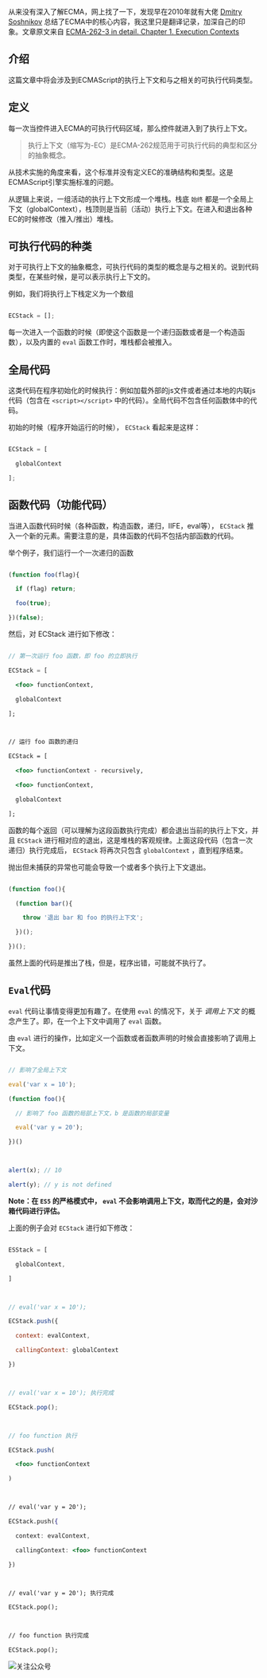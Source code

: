 从来没有深入了解ECMA，网上找了一下，发现早在2010年就有大佬 [Dmitry Soshnikov](http://dmitrysoshnikov.com/about/) 总结了ECMA中的核心内容，我这里只是翻译记录，加深自己的印象。文章原文来自 [ECMA-262-3 in detail. Chapter 1. Execution Contexts](http://dmitrysoshnikov.com/ecmascript/chapter-1-execution-contexts/)



## 介绍



这篇文章中将会涉及到ECMAScript的执行上下文和与之相关的可执行代码类型。


## 定义



每一次当控件进入ECMA的可执行代码区域，那么控件就进入到了执行上下文。


> 执行上下文（缩写为-EC）是ECMA-262规范用于可执行代码的典型和区分的抽象概念。



从技术实施的角度来看，这个标准并没有定义EC的准确结构和类型。这是ECMAScript引擎实施标准的问题。


从逻辑上来说，一组活动的执行上下文形成一个堆栈。栈底 `始终` 都是一个全局上下文（globalContext），栈顶则是当前（活动）执行上下文。在进入和退出各种EC的时候修改（推入/推出）堆栈。


## 可执行代码的种类



对于可执行上下文的抽象概念，可执行代码的类型的概念是与之相关的。说到代码类型，在某些时候，是可以表示执行上下文的。


例如，我们将执行上下栈定义为一个数组


```jsx

ECStack = [];

```



每一次进入一个函数的时候（即使这个函数是一个递归函数或者是一个构造函数），以及内置的 `eval` 函数工作时，堆栈都会被推入。


## 全局代码



这类代码在程序初始化的时候执行：例如加载外部的js文件或者通过本地的内联js代码（包含在 `<script></script>` 中的代码）。全局代码不包含任何函数体中的代码。


初始的时候（程序开始运行的时候）， `ECStack` 看起来是这样：


```jsx

ECStack = [

  globalContext

];

```



## 函数代码（功能代码）



当进入函数代码时候（各种函数，构造函数，递归，IIFE，eval等）， `ECStack` 推入一个新的元素。需要注意的是，具体函数的代码不包括内部函数的代码。


举个例子，我们运行一个一次递归的函数


```jsx

(function foo(flag){

  if (flag) return;

  foo(true);

})(false);

```



然后，对 ECStack 进行如下修改：


```jsx

// 第一次运行 foo 函数，即 foo 的立即执行

ECStack = [

  <foo> functionContext,

  globalContext

];



// 运行 foo 函数的递归

ECStack = [

  <foo> functionContext - recursively,

  <foo> functionContext,

  globalContext

];

```



函数的每个返回（可以理解为这段函数执行完成）都会退出当前的执行上下文，并且 `ECStack` 进行相对应的退出，这是堆栈的客观规律。上面这段代码（包含一次递归）执行完成后， `ECStack` 将再次只包含 `globalContext` ，直到程序结束。


抛出但未捕获的异常也可能会导致一个或者多个执行上下文退出。


```jsx

(function foo(){

  (function bar(){

    throw '退出 bar 和 foo 的执行上下文';

  })();

})();

```



虽然上面的代码是推出了栈，但是，程序出错，可能就不执行了。


## `Eval`代码



`eval` 代码让事情变得更加有趣了。在使用 `eval` 的情况下，关于 *调用上下文* 的概念产生了。即，在一个上下文中调用了 `eval` 函数。


由 `eval` 进行的操作，比如定义一个函数或者函数声明的时候会直接影响了调用上下文。


```jsx

// 影响了全局上下文

eval('var x = 10');

(function foo(){

  // 影响了 foo 函数的局部上下文，b 是函数的局部变量

  eval('var y = 20');

})()



alert(x); // 10

alert(y); // y is not defined

```



**Note：在 `ES5` 的严格模式中， `eval` 不会影响调用上下文，取而代之的是，会对沙箱代码进行评估。**



上面的例子会对 `ECStack` 进行如下修改：


```jsx

ESStack = [

  globalContext,

]



// eval('var x = 10');

ECStack.push({

  context: evalContext,

  callingContext: globalContext

})



// eval('var x = 10'); 执行完成

ECStack.pop();



// foo function 执行

ECStack.push(

  <foo> functionContext

)



// eval('var y = 20');

ECStack.push({

  context: evalContext,

  callingContext: <foo> functionContext

})



// eval('var y = 20'); 执行完成

ECStack.pop();



// foo function 执行完成

ECStack.pop();

```

​![关注公众号](../img/wechat.png)